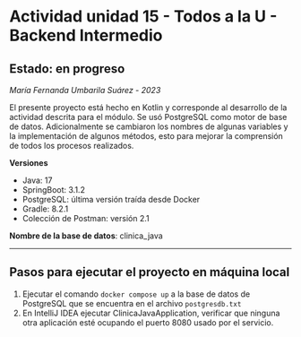 # Actividad unidad 15 - Todos a la U - Backend Intermedio

## Estado: en progreso

*María Fernanda Umbarila Suárez - 2023*

El presente proyecto está hecho en Kotlin y corresponde al desarrollo de la actividad descrita para el módulo. Se usó PostgreSQL como motor de base de datos. Adicionalmente se cambiaron los nombres de algunas variables y la implementación de algunos métodos, esto para mejorar la comprensión de todos los procesos realizados.

**Versiones**

+ Java: 17
+ SpringBoot: 3.1.2
+ PostgreSQL: última versión traída desde Docker
+ Gradle: 8.2.1
+ Colección de Postman: versión 2.1

**Nombre de la base de datos**: clinica_java

---

## Pasos para ejecutar el proyecto en máquina local

1. Ejecutar el comando `docker compose up` a la base de datos de PostgreSQL que se encuentra en el archivo `postgresdb.txt`
2. En IntelliJ IDEA ejecutar ClinicaJavaApplication, verificar que ninguna otra aplicación esté ocupando el puerto 8080 usado por el servicio.